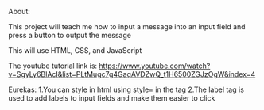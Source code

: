 About:

This project will teach me how to input a message into an input field and press a button to output the message

This will use HTML, CSS, and JavaScript

The youtube tutorial link is: https://www.youtube.com/watch?v=SgyLy6BlAcI&list=PLtMugc7g4GaqAVDZwQ_t1H6500ZGJzOgW&index=4

Eurekas:
1.You can style in html using style= in the tag
2.The label tag is used to add labels to input fields and make them easier to click